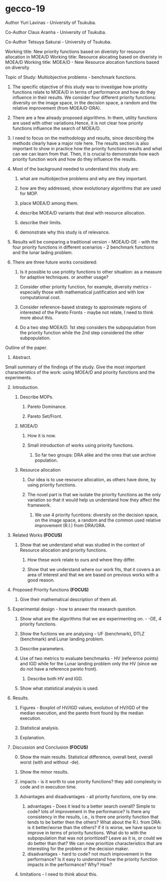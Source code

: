 # gecco-19

Author Yuri Lavinas - University of Tsukuba.

Co-Author Claus Aranha - University of Tsukuba.

Co-Author Tetsuya Sakurai - University of Tsukuba.

Working title: New priority functions based on diveristy for resource allocation in MOEA/D
Working title: Resource alocating based on diveristy in MOEA/D
Working title: MOEA/D - New Resource alocation functions based on diversity

Topic of Study: Multiobjective problems - benchmark functions.

1.	The specific objective of this study was to investigae how priotity functions relate to MOEA/D in terms of performance and how do they influence in their results. We consider four different priority functions: diversity on the image space, in the decision space, a random and the relative improvement (from MOEA/D-DRA). 

2.	There are a few already proposed algorithms. In them, utility functions are used with other variations.Hence, it is not clear how priority functions influence the search of MOEA/D. 

3.	I need to focus on the methodology and results, since describing the methods clearly have a major role here. The results section is also important to show in practice how the priority functions results and what can we can learn from that. Then, it is crucial to demonstrate how each priority function work and how do they influence the results.

4.	Most of the background needed to understand this study are:

    1.	what are multiobjective problems and why are they important.
    
    2.	how are they addressed, show evolutionary algorithms that are used for MOP.
    
    3.	place MOEA/D among them.
    
    4.	describe MOEA/D variants that deal with resource allocation.
    
    5.	describe their limits.

    6.	demonstrate why this study is of relevance.

5.	Results will be comparing a traditional version - MOEA/D-DE - with the four priority functions in different scenarios - 2 benchmark functions and the lunar lading problem.

6.	There are three future works considered:
    
    1.	Is it possible to use priotity functions to other situation: as a measure for adaptive techniques. or another usage?
    
    2.	Consider other priority function, for example, diversity metrics - especially those with mathematical justification and with low computational cost.
    
    3.	Consider reference-based strategy to approximate regions of interested of the Pareto Fronts - maybe not relate, I need to think more about this.
    
    4. Do a two step MOEA/D. 1st step considers the subpopulation from the priority function while the 2nd step considered the other subpopulation.

Outline of the paper.

1. Abstract.

Small summary of the findings of the study. Give the most important characteristics of the work: using MOEA/D and priority functions and the experiments.

2. Introduction.
    
    1. Describe MOPs.
        
        1. Pareto Dominance.
        
        2. Pareto Set/Front.
    
    2. MOEA/D
        
        1. How it is now.
        
        2. Small introduction of works using priority functions.
            
            1. So far two groups: DRA alike and the ones that use archive population.
        
    3. Resource allocation
        
        1. Our idea is to use resource allocation, as others have done, by using priority functions.
        
        2. The novel part is that we isolate the priority functions as the only variation so that it would help us understand how they affect the framework.
            
            1. We use 4 priority fucntions: diversity on the decision space, on the image space, a random and the common used relative improvement (R.I.) from DRA/GRA.
            
3. Related Works **(FOCUS)**

    1. Show that we understand what was studied in the context of Resource allocation and priority functions.

        1. How these work relate to ours and where they differ.
        
        2. Show that we understand where our work fits, that it covers a an area of interest and that we are based on previous works with a good reason.
        
4. Proposed Priority functions **(FOCUS)**

    1. Give their mathematical description of them all.


5.	Experimental design - how to answer the research question.
    
    1. Show what are the algorithms that we are experimenting on. - -DE, 4 priority functions.
    
    2. Show the fuctions we are analysing - UF (benchmark), DTLZ (benchmark) and Lunar landing problem.

    2. Describe parameters.
    
    3. Use of two metrics to evaluate benchmarks - HV (reference points) and IGD while for the Lunar landing problem only the HV (since we do not have a reference pareto front). 

        1. Describe both HV and IGD.
    
    4. Show what statistical analysis is used.

6.	Results. 
 
    1. Figures - Boxplot of HV/IGD values, evolution of HV/IGD of the median execution, and the pareto front found by the median execution.
    
    2. Statistical analysis.
    
    3. Explanation.

7.	Discussion and Conclusion **(FOCUS)**
    
    0. Show the main results. Statistical difference, overall best, overall worst (with and without -de).
    
    2. Show the minor results.

    1. impacts - is it worth to use priority functions? they add complexity in code and in execution time. 
    
    2. Advantages and disadvantages - all priority functions, one by one.
        
        1. advantages - Does it lead to a better search overall? Simple to code? lots of improvement in the performance? Is there any consistency in the results, i.e., is there one priority function that tends to be better then the others? What about the R.I. from DRA: is it better/worse than the others? if it is worse, we have space to improve in terms of priority functions. What do to with the subpopulation that was not prioritized? Leave as it is, or could we do better than that? We can now prioritize characteristics that are interesting for the problem or the decision maker.
        2. disadvantages - hard to code? not much improvement in the performance? Is it easy to understand how the priority function impacts in the performance? Why? How? 
    
    3. limitations - I need to think about this.

